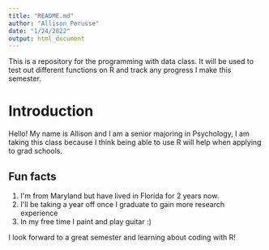 ```yaml
---
title: "README.md"
author: "Allison Perusse"
date: "1/24/2022"
output: html_document
---
```

This is a repository for the programming with data class. It will be used to test out different functions on R and track any progress I make this semester.

# **Introduction**

 Hello! My name is Allison and I am a senior majoring in Psychology, I am taking this class because I think being able to use R will help when applying to grad schools.

## **Fun facts**

1. I'm from Maryland but have lived in Florida for 2 years now.
1. I'll be taking a year off once I graduate to gain more research experience
1. In my free time I paint and play guitar :)


 I look forward to a great semester and learning about coding with R!

